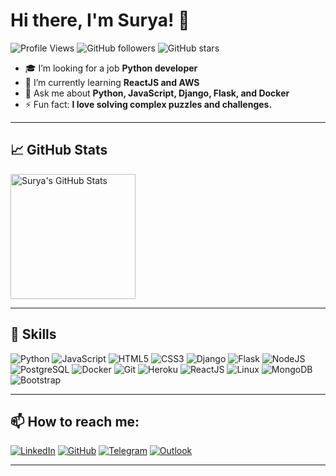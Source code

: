 # Hi there, I'm Surya! 👋

![Profile Views](https://komarev.com/ghpvc/?username=surya25-02&color=blueviolet&style=flat-square)
![GitHub followers](https://img.shields.io/github/followers/surya25-02?label=Followers&style=social)
![GitHub stars](https://img.shields.io/github/stars/surya25-02?style=social)

- 🎓 I’m looking for a job **Python developer**
- 🌱 I’m currently learning **ReactJS and AWS**
- 💬 Ask me about **Python, JavaScript, Django, Flask, and Docker**
- ⚡ Fun fact: **I love solving complex puzzles and challenges.**


---

## 📈 GitHub Stats

<img src="https://github-readme-stats.vercel.app/api?username=surya25-02&show_icons=true&theme=radical" alt="Surya's GitHub Stats" style="height: 200px; width: auto;"/>

---

## 💼 Skills

![Python](https://img.shields.io/badge/python-%233776AB.svg?style=for-the-badge&logo=python&logoColor=white)
![JavaScript](https://img.shields.io/badge/javascript-%23323330.svg?style=for-the-badge&logo=javascript&logoColor=%23F7DF1E)
![HTML5](https://img.shields.io/badge/html5-%23E34F26.svg?style=for-the-badge&logo=html5&logoColor=white)
![CSS3](https://img.shields.io/badge/css3-%231572B6.svg?style=for-the-badge&logo=css3&logoColor=white)
![Django](https://img.shields.io/badge/django-%23092E20.svg?style=for-the-badge&logo=django&logoColor=white)
![Flask](https://img.shields.io/badge/flask-%23000000.svg?style=for-the-badge&logo=flask&logoColor=white)
![NodeJS](https://img.shields.io/badge/node.js-6DA55F?style=for-the-badge&logo=node.js&logoColor=white)
![PostgreSQL](https://img.shields.io/badge/postgresql-%23336791.svg?style=for-the-badge&logo=postgresql&logoColor=white)
![Docker](https://img.shields.io/badge/docker-%230db7ed.svg?style=for-the-badge&logo=docker&logoColor=white)
![Git](https://img.shields.io/badge/git-%23F05033.svg?style=for-the-badge&logo=git&logoColor=white)
![Heroku](https://img.shields.io/badge/heroku-%23430098.svg?style=for-the-badge&logo=heroku&logoColor=white)
![ReactJS](https://img.shields.io/badge/react-%2361DAFB.svg?style=for-the-badge&logo=react&logoColor=white)
![Linux](https://img.shields.io/badge/Linux-%23FCC624.svg?style=for-the-badge&logo=linux&logoColor=black)
![MongoDB](https://img.shields.io/badge/mongodb-%2347A248.svg?style=for-the-badge&logo=mongodb&logoColor=white)
![Bootstrap](https://img.shields.io/badge/bootstrap-%23563D7C.svg?style=for-the-badge&logo=bootstrap&logoColor=white)


---

## 📫 How to reach me:

[![LinkedIn](https://img.shields.io/badge/LinkedIn-%230077B5.svg?style=for-the-badge&logo=linkedin&logoColor=white)](https://www.linkedin.com/in/surya2502)
[![GitHub](https://img.shields.io/badge/GitHub-%23121011.svg?style=for-the-badge&logo=github&logoColor=white)](https://github.com/surya25-02)
[![Telegram](https://img.shields.io/badge/Telegram-%23026AA7.svg?style=for-the-badge&logo=telegram&logoColor=white)](https://t.me/x_cloud_official)
[![Outlook](https://img.shields.io/badge/Outlook-%235E2A8F.svg?style=for-the-badge&logo=microsoft-outlook&logoColor=white)](mailto:surya2502@outlook.com)

---
